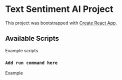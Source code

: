 # Text Sentiment AI Project

This project was bootstrapped with [Create React App](https://github.com/facebook/create-react-app).

## Available Scripts

Example scripts

### `Add run command here`

Example
